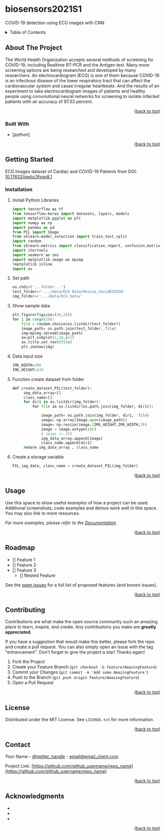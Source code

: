 # biosensors2021S1
COVID-19 detection using ECG images with CNN

<div id="top"></div>

<!-- TABLE OF CONTENTS -->
<details>
  <summary>Table of Contents</summary>
  <ol>
    <li>
      <a href="#about-the-project">About The Project</a>
      <ul>
        <li><a href="#built-with">Built With</a></li>
      </ul>
    </li>
    <li>
      <a href="#getting-started">Getting Started</a>
      <ul>
        <li><a href="#prerequisites">Prerequisites</a></li>
        <li><a href="#installation">Installation</a></li>
      </ul>
    </li>
    
  </ol>
</details>



<!-- ABOUT THE PROJECT -->
## About The Project
The World Health Organization accepts several methods of screening for COVID-19, including Realtime RT-PCR and the Antigen test. Many more screening options are being researched and developed by many researchers. An electrocardiogram (ECG) is one of them because COVID-19 is an infectious disease of the lower respiratory tract that can affect the cardiovascular system and cause irregular heartbeats. And the results of an experiment to take electrocardiogram images of patients and healthy people using convolutional neural networks for screening to isolate infected patients with an accuracy of 97.33 percent.

<p align="right">(<a href="#top">back to top</a>)</p>

### Built With

* [python]

<p align="right">(<a href="#top">back to top</a>)</p>



<!-- GETTING STARTED -->
## Getting Started

ECG Images dataset of Cardiac and COVID-19 Patients from DOI: [10.17632/gwbz3fsgp8.1](https://data.mendeley.com/datasets/gwbz3fsgp8/1)


### Installation

1. Install Python Libraries
   ```py
   import tensorflow as tf
   from tensorflow.keras import datasets, layers, models
   import matplotlib.pyplot as plt
   import numpy as np
   import pandas as pd
   from PIL import Image
   from sklearn.model_selection import train_test_split
   import random
   from sklearn.metrics import classification_report, confusion_matrix
   import itertools 
   import seaborn as sns
   import matplotlib.image as mpimg
   %matplotlib inline
   import os
   ```
2. Set path
   ```py
   os.chdir('...folder...')
   test_folder=r'.../data/ECG Data/Resize_CovidECG250'
   img_folder=r'.../data/ECG Data/'
   ```
3. Show sample data
   ```py
   plt.figure(figsize=(20,20))
   for i in range(10):
       file = random.choice(os.listdir(test_folder))
       image_path= os.path.join(test_folder, file)
       img=mpimg.imread(image_path)
       ax=plt.subplot(1,10,i+1)
       ax.title.set_text(file)
       plt.imshow(img)
   ```
4. Data input size
   ```py
   IMG_WIDTH=200
   IMG_HEIGHT=120
   ```
5. Function create dataset from folder
   ```py
   def create_dataset_PIL(test_folder):
        img_data_array=[]
        class_name=[]
        for dir1 in os.listdir(img_folder):
            for file in os.listdir(os.path.join(img_folder, dir1)):

                image_path= os.path.join(img_folder, dir1,  file)
                image= np.array(Image.open(image_path))
                image= np.resize(image,(IMG_HEIGHT,IMG_WIDTH,3))
                image = image.astype(int)
                # image /= 255  
                img_data_array.append(image)
                class_name.append(dir1)
        return img_data_array , class_name
   ```
 6. Create a storage variable
     ```py
     PIL_img_data, class_name = create_dataset_PIL(img_folder)
     ```

<p align="right">(<a href="#top">back to top</a>)</p>



<!-- USAGE EXAMPLES -->
## Usage

Use this space to show useful examples of how a project can be used. Additional screenshots, code examples and demos work well in this space. You may also link to more resources.

_For more examples, please refer to the [Documentation](https://example.com)_

<p align="right">(<a href="#top">back to top</a>)</p>



<!-- ROADMAP -->
## Roadmap

- [] Feature 1
- [] Feature 2
- [] Feature 3
    - [] Nested Feature

See the [open issues](https://github.com/github_username/repo_name/issues) for a full list of proposed features (and known issues).

<p align="right">(<a href="#top">back to top</a>)</p>



<!-- CONTRIBUTING -->
## Contributing

Contributions are what make the open source community such an amazing place to learn, inspire, and create. Any contributions you make are **greatly appreciated**.

If you have a suggestion that would make this better, please fork the repo and create a pull request. You can also simply open an issue with the tag "enhancement".
Don't forget to give the project a star! Thanks again!

1. Fork the Project
2. Create your Feature Branch (`git checkout -b feature/AmazingFeature`)
3. Commit your Changes (`git commit -m 'Add some AmazingFeature'`)
4. Push to the Branch (`git push origin feature/AmazingFeature`)
5. Open a Pull Request

<p align="right">(<a href="#top">back to top</a>)</p>



<!-- LICENSE -->
## License

Distributed under the MIT License. See `LICENSE.txt` for more information.

<p align="right">(<a href="#top">back to top</a>)</p>



<!-- CONTACT -->
## Contact

Your Name - [@twitter_handle](https://twitter.com/twitter_handle) - email@email_client.com

Project Link: [https://github.com/github_username/repo_name](https://github.com/github_username/repo_name)

<p align="right">(<a href="#top">back to top</a>)</p>



<!-- ACKNOWLEDGMENTS -->
## Acknowledgments

* []()
* []()
* []()

<p align="right">(<a href="#top">back to top</a>)</p>



<!-- MARKDOWN LINKS & IMAGES -->
<!-- https://www.markdownguide.org/basic-syntax/#reference-style-links -->
[contributors-shield]: https://img.shields.io/github/contributors/github_username/repo_name.svg?style=for-the-badge
[contributors-url]: https://github.com/github_username/repo_name/graphs/contributors
[forks-shield]: https://img.shields.io/github/forks/github_username/repo_name.svg?style=for-the-badge
[forks-url]: https://github.com/github_username/repo_name/network/members
[stars-shield]: https://img.shields.io/github/stars/github_username/repo_name.svg?style=for-the-badge
[stars-url]: https://github.com/github_username/repo_name/stargazers
[issues-shield]: https://img.shields.io/github/issues/github_username/repo_name.svg?style=for-the-badge
[issues-url]: https://github.com/github_username/repo_name/issues
[license-shield]: https://img.shields.io/github/license/github_username/repo_name.svg?style=for-the-badge
[license-url]: https://github.com/github_username/repo_name/blob/master/LICENSE.txt
[linkedin-shield]: https://img.shields.io/badge/-LinkedIn-black.svg?style=for-the-badge&logo=linkedin&colorB=555
[linkedin-url]: https://linkedin.com/in/linkedin_username
[product-screenshot]: images/screenshot.png
